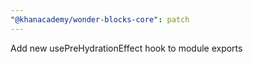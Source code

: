 ```yaml
---
"@khanacademy/wonder-blocks-core": patch
---
```


Add new usePreHydrationEffect hook to module exports
